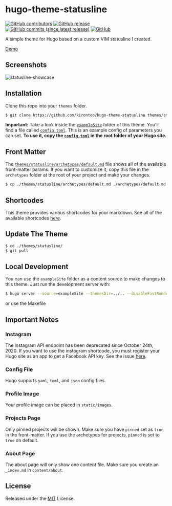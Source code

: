 # hugo-theme-statusline

[![GitHub contributors](https://img.shields.io/github/contributors/kirontoo/hugo-theme-statusline.svg?colorB=red)](https://github.com/kirontoo/hugo-theme-statusline/contributors)
[![GitHub release](https://img.shields.io/github/release/kirontoo/hugo-theme-statusline.svg?colorB=red)](https://github.com/kirontoo/hugo-theme-statusline/releases)
[![GitHub commits (since latest release)](https://img.shields.io/github/commits-since/kirontoo/hugo-theme-statusline/latest.svg?colorB=red)](https://github.com/kirontoo/hugo-theme-statusline/compare)
[![GitHub](https://img.shields.io/github/license/mashape/apistatus.svg)](https://github.com/kirontoo/hugo-theme-statusline/blob/master/LICENSE)

A simple theme for Hugo based on a custom VIM statusline I created.

[comment]: # (TODO: add link to demo)
[Demo]()  

## Screenshots

![statusline-showcase](https://raw.githubusercontent.com/kirontoo/hugo-theme-statusline/master/images/)

## Installation
Clone this repo into your `themes` folder.

```bash
$ git clone https://github.com/kirontoo/hugo-theme-statusline themes/statusline
```

**Important:** Take a look inside the [`exampleSite`](https://github.com/kirontoo/hugo-theme-statusline/tree/master/exampleSite) folder of this theme. 
You'll find a file called [`config.toml`](https://github.com/kirontoo/hugo-theme-statusline/blob/master/exampleSite/config.toml). 
This is an example config of parameters  you can set.
**To use it, copy the [`config.toml`](https://github.com/kirontoo/hugo-theme-statusline/blob/master/exampleSite/config.toml) in the root folder of your Hugo site.**

## Front Matter

The [`themes/statusline/archetypes/default.md`](https://github.com/kirontoo/hugo-theme-statusline/tree/master/archetypes/default.md) file shows all of the available front-matter params.
If you want to customize it, copy this file in the `archetypes` folder at the root of your project and make your changes.

```bash
$ cp ./themes/statusline/archetypes/default.md ./archetypes/default.md
```

## Shortcodes

[comment]: # (TODO: provide link to see all available shortcodes)
This theme provides various shortcodes for your markdown. See all of the available shortcodes [here]().

## Update The Theme

```bash
$ cd ./themes/statusline/
$ git pull
```

## Local Development
[comment]: # ( TODO )
You can use the `exampleSite` folder as a content source to make changes to this theme.
Just run the development server with:
```bash
$ hugo server --source=exampleSite --themesDir=../.. --disableFastRender
```

or use the Makefile

## Important Notes

### Instagram
The instagram API endpoint has been deprecated since October 24th, 2020. 
If you want to use the instagram shortcode, you must register your Hugo site as an app to get a Facebook API key.
See the issue [here](https://github.com/gohugoio/hugo/issues/7879).

### Config File
Hugo supports	`yaml`,	`toml`, and `json` config files.

### Profile Image
Your profile image can be placed in `static/images`.

### Projects Page
Only pinned projects will be shown. Make sure you have `pinned` set as `true` in the front-matter.
If you use the archetypes for projects, `pinned` is set to `true` on default.

### About Page
The about page will only show one content file. Make sure you create an `_index.md` in `content/about`.

## License

Released under the [MIT](https://github.com/kirontoo/hugo-theme-statusline/blob/master/LICENSE.md) License.
